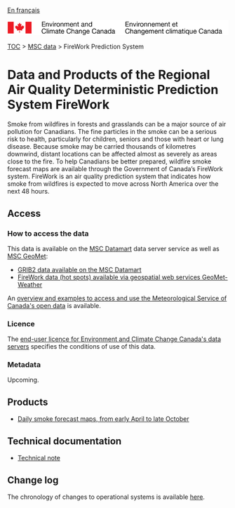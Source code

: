 [En français](readme_raqdps-fw_fr.md)

![ECCC logo](../../img_eccc-logo.png)

[TOC](../../readme_en.md) > [MSC data](../readme_en.md) > FireWork Prediction System

# Data and Products of the Regional Air Quality Deterministic Prediction System FireWork

Smoke from wildfires in forests and grasslands can be a major source of air pollution for Canadians. The fine particles in the smoke can be a serious risk to health, particularly for children, seniors and those with heart or lung disease. Because smoke may be carried thousands of kilometres downwind, distant locations can be affected almost as severely as areas close to the fire. To help Canadians be better prepared, wildfire smoke forecast maps are available through the Government of Canada’s FireWork system. FireWork is an air quality prediction system that indicates how smoke from wildfires is expected to move across North America over the next 48 hours.

## Access

### How to access the data

This data is available on the [MSC Datamart](../../msc-datamart/readme_en.md) data server service as well as [MSC GeoMet](../../msc-geomet/readme_en.md):

* [GRIB2 data available on the MSC Datamart](readme_raqdps-fw-datamart_en.md) 
* [FireWork data (hot spots) available via geospatial web services GeoMet-Weather](../../msc-geomet/readme_en.md)

An [overview and examples to access and use the Meteorological Service of Canada's open data](../../usage/readme_en.md) is available.

### Licence

The [end-user licence for Environment and Climate Change Canada's data servers](../../licence/readme_en.md) specifies the conditions of use of this data.

### Metadata

Upcoming.

## Products

* [Daily smoke forecast maps, from early April to late October](https://weather.gc.ca/firework/index_e.html)

## Technical documentation

* [Technical note](http://collaboration.cmc.ec.gc.ca/cmc/CMOI/product_guide/docs/tech_notes/technote_raqdpsfw_e.pdf)

## Change log

The chronology of changes to operational systems is available [here](changelog_raqdps-fw_en.md).

